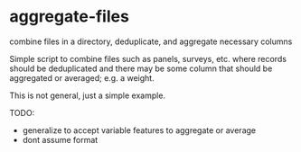 # aggregate-files
combine files in a directory, deduplicate, and aggregate necessary columns

Simple script to combine files such as panels, surveys, etc. where records
should be deduplicated and there may be some column that should be aggregated
or averaged; e.g. a weight.

This is not general, just a simple example. 

TODO: 
 * generalize to accept variable features to aggregate or average
 * dont assume format     
